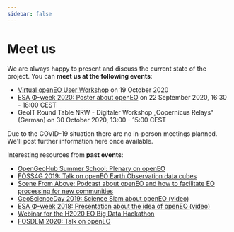 ```yaml
---
sidebar: false
---
```


# Meet us

We are always happy to present and discuss the current state of the project. You can **meet us at the following events**:

* [Virtual openEO User Workshop](https://openeo.org/news/2020-09-02-openeo-user-workshop.html) on 19 October 2020
* [ESA Φ-week 2020: Poster about openEO](https://next.brella.io/events/phiweek2020/sponsors/32696) on 22 September 2020, 16:30 - 18:00 CEST
* GeoIT Round Table NRW - Digitaler Workshop „Copernicus Relays“ (German) on 30 October 2020, 13:00 - 15:00 CEST

Due to the COVID-19 situation there are no in-person meetings planned. We'll post further information here once available.

Interesting resources from **past events**:

* [OpenGeoHub Summer School: Plenary on openEO](https://www.youtube.com/watch?v=UdjysZ-IvV0&list=PLXUoTpMa_9s1npXD6S9M0_2pUgnTd6cqV&index=26)
* [FOSS4G 2019: Talk on openEO Earth Observation data cubes](https://media.ccc.de/v/bucharest-286-openeo-earth-observation-data-cubes)
* [Scene From Above: Podcast about openEO and how to facilitate EO processing for new communities](http://scenefromabove.org/podcasts.html)
* [GeoScienceDay 2019: Science Slam about openEO (video)](https://www.youtube.com/watch?v=ziQXgki9ejI)
* [ESA Φ-week 2018: Presentation about the idea of openEO (video)](https://www.youtube.com/watch?v=igmiZw2GCTE&list=PLvT7fd9OiI9X2_QZ12fDhVMFzvign0HEF&index=27)
* [Webinar for the H2020 EO Big Data Hackathon](https://www.youtube.com/watch?v=E0wtDvm2SfA)
* [FOSDEM 2020: Talk on openEO](https://fosdem.org/2020/schedule/event/introduction_to_openeo/)
